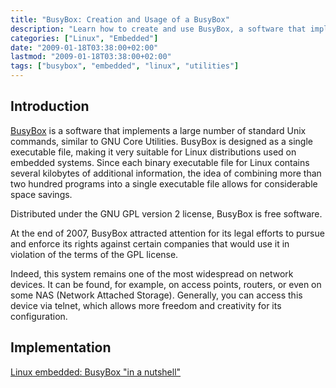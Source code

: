 ```yaml
---
title: "BusyBox: Creation and Usage of a BusyBox"
description: "Learn how to create and use BusyBox, a software that implements numerous standard Unix commands in a single executable file, making it ideal for embedded Linux systems."
categories: ["Linux", "Embedded"]
date: "2009-01-18T03:38:00+02:00"
lastmod: "2009-01-18T03:38:00+02:00"
tags: ["busybox", "embedded", "linux", "utilities"]
---
```


## Introduction

[BusyBox](https://fr.wikipedia.org/wiki/Busybox) is a software that implements a large number of standard Unix commands, similar to GNU Core Utilities. BusyBox is designed as a single executable file, making it very suitable for Linux distributions used on embedded systems. Since each binary executable file for Linux contains several kilobytes of additional information, the idea of combining more than two hundred programs into a single executable file allows for considerable space savings.

Distributed under the GNU GPL version 2 license, BusyBox is free software.

At the end of 2007, BusyBox attracted attention for its legal efforts to pursue and enforce its rights against certain companies that would use it in violation of the terms of the GPL license.

Indeed, this system remains one of the most widespread on network devices. It can be found, for example, on access points, routers, or even on some NAS (Network Attached Storage). Generally, you can access this device via telnet, which allows more freedom and creativity for its configuration.

## Implementation

[Linux embedded: BusyBox "in a nutshell"](../../static/pdf/busybox.pdf)
